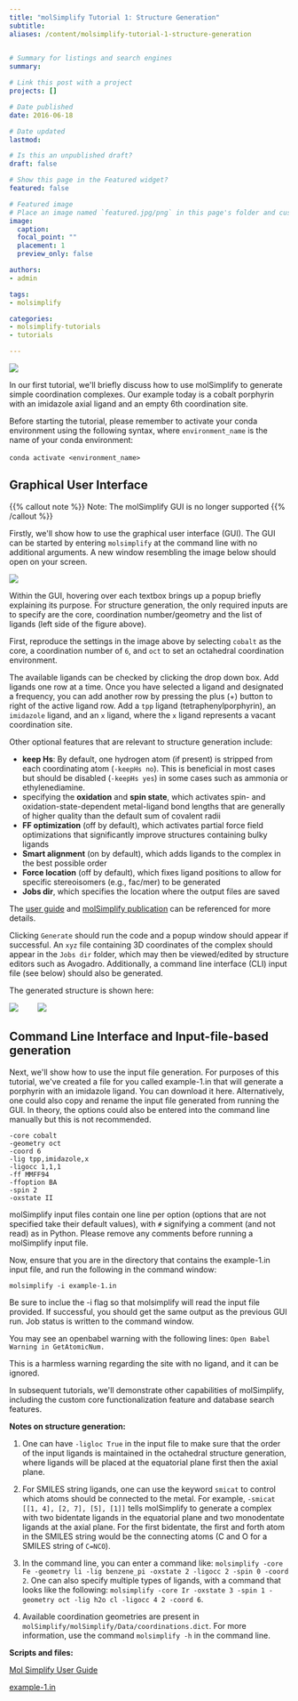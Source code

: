 ```yaml
---
title: "molSimplify Tutorial 1: Structure Generation"
subtitle:
aliases: /content/molsimplify-tutorial-1-structure-generation
 

# Summary for listings and search engines
summary: 

# Link this post with a project
projects: []

# Date published
date: 2016-06-18

# Date updated
lastmod: 

# Is this an unpublished draft?
draft: false

# Show this page in the Featured widget?
featured: false

# Featured image
# Place an image named `featured.jpg/png` in this page's folder and customize its options here.
image:
  caption: 
  focal_point: ""
  placement: 1
  preview_only: false

authors:
- admin

tags:
- molsimplify

categories:
- molsimplify-tutorials
- tutorials

---
```

![](molsimplify-logo.png)


In our first tutorial, we'll briefly discuss how to use molSimplify to generate simple coordination complexes. Our example today is a cobalt porphyrin with an imidazole axial ligand and an empty 6th coordination site.


Before starting the tutorial, please remember to activate your conda environment using the following syntax, where `environment_name` is the name of your conda environment:


`conda activate <environment_name>` 


Graphical User Interface
------------------------
{{% callout note %}}
Note: The molSimplify GUI is no longer supported
{{% /callout %}}

Firstly, we'll show how to use the graphical user interface (GUI). The GUI can be started by entering `molsimplify` at the command line with no additional arguments. A new window resembling the image below should open on your screen.


![](1-screenshot.png)


Within the GUI, hovering over each textbox brings up a popup briefly explaining its purpose. For structure generation, the only required inputs are to specify are the core, coordination number/geometry and the list of ligands (left side of the figure above).


First, reproduce the settings in the image above by selecting `cobalt` as the core, a coordination number of `6`, and `oct` to set an octahedral coordination environment.


The available ligands can be checked by clicking the drop down box. Add ligands one row at a time. Once you have selected a ligand and designated a frequency, you can add another row by pressing the plus (+) button to right of the active ligand row. Add a `tpp` ligand (tetraphenylporphyrin), an `imidazole` ligand, and an `x` ligand, where the `x` ligand represents a vacant coordination site. 


Other optional features that are relevant to structure generation include:


* **keep Hs**: By default, one hydrogen atom (if present) is stripped from each coordinating atom (`-keepHs no`). This is beneficial in most cases but should be disabled (`-keepHs yes`) in some cases such as ammonia or ethylenediamine.
* specifying the **oxidation** and **spin state**, which activates spin- and oxidation-state-dependent metal-ligand bond lengths that are generally of higher quality than the default sum of covalent radii
* **FF optimization** (off by default), which activates partial force field optimizations that significantly improve structures containing bulky ligands
* **Smart alignment** (on by default), which adds ligands to the complex in the best possible order
* **Force location** (off by default), which fixes ligand positions to allow for specific stereoisomers (e.g., fac/mer) to be generated
* **Jobs dir**, which specifies the location where the output files are saved

The [user guide](molSimplify_v1.pdf) and [molSimplify publication](http://onlinelibrary.wiley.com/doi/10.1002/jcc.24437/abstract) can be referenced for more details.


Clicking `Generate` should run the code and a popup window should appear if successful. An `xyz` file containing 3D coordinates of the complex should appear in the `Jobs dir` folder, which may then be viewed/edited by structure editors such as Avogadro. Additionally, a command line interface (CLI) input file (see below) should also be generated.


The generated structure is shown here:


![](1-struct1.PNG)         ![](1-struct2.PNG)        


Command Line Interface and Input-file-based generation
------------------------------------------------------


Next, we'll show how to use the input file generation. For purposes of this tutorial, we've created a file for you called example-1.in that will generate a porphyrin with an imidazole ligand. You can download it here. Alternatively, one could also copy and rename the input file generated from running the GUI. In theory, the options could also be entered into the command line manually but this is not recommended.

```
-core cobalt 
-geometry oct  
-coord 6  
-lig tpp,imidazole,x  
-ligocc 1,1,1   
-ff MMFF94   
-ffoption BA  
-spin 2   
-oxstate II
```

molSimplify input files contain one line per option (options that are not specified take their default values), with `#` signifying a comment (and not read) as in Python. Please remove any comments before running a molSimplify input file.


Now, ensure that you are in the directory that contains the example-1.in input file, and run the following in the command window:


`molsimplify -i example-1.in`

Be sure to inclue the -i flag so that molsimplify will read the input file provided. If successful, you should get the same output as the previous GUI run. Job status is written to the command window.


You may see an openbabel warning with the following lines: `Open Babel Warning in GetAtomicNum.`


This is a harmless warning regarding the site with no ligand, and it can be ignored.


In subsequent tutorials, we'll demonstrate other capabilities of molSimplify, including the custom core functionalization feature and database search features.


**Notes on structure generation:**


1) One can have `-ligloc True` in the input file to make sure that the order of the input ligands is maintained in the octahedral structure generation, where ligands will be placed at the equatorial plane first then the axial plane.


2) For SMILES string ligands, one can use the keyword  `smicat` to control which atoms should be connected to the metal. For example, `-smicat [[1, 4], [2, 7], [5], [1]]` tells molSimplify to generate a complex with two bidentate ligands in the equatorial plane and two monodentate ligands at the axial plane. For the first bidentate, the first and forth atom in the SMILES string would be the connecting atoms (C and O for a SMILES string of `C=NCO`). 

3) In the command line, you can enter a command like: 
`molsimplify -core Fe -geometry li -lig benzene_pi -oxstate 2 -ligocc 2 -spin 0 -coord 2`. 
One can also specify multiple types of ligands, with a command that looks like the following:
`molsimplify -core Ir -oxstate 3 -spin 1 -geometry oct -lig h2o cl -ligocc 4 2 -coord 6`. 

4) Available coordination geometries are present in `molSimplify/molSimplify/Data/coordinations.dict`. For more information, use the command `molsimplify -h` in the command line.

**Scripts and files:**

[Mol Simplify User Guide](molSimplify_v1.pdf)

[example-1.in](example-1.in)
